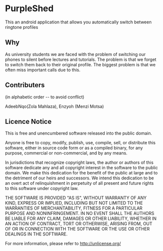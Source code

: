 
PurpleShed
===========

This an android application that allows you automatically switch
between ringtone profiles

Why
----
As university students we are faced with the problem of switching our phones
to silent before lectures and tutorials. The problem is that we forget to
switch them back to their original profile. The biggest problem is that we often
miss important calls due to this.


Contributers
-------------
(in alphabetic order -- to avoid conflict)

AdeebNqo(Zola Mahlaza), Enzyoh (Menzi Motsa)

Licence Notice
---------------

This is free and unencumbered software released into the public domain.

Anyone is free to copy, modify, publish, use, compile, sell, or
distribute this software, either in source code form or as a compiled
binary, for any purpose, commercial or non-commercial, and by any
means.

In jurisdictions that recognize copyright laws, the author or authors
of this software dedicate any and all copyright interest in the
software to the public domain. We make this dedication for the benefit
of the public at large and to the detriment of our heirs and
successors. We intend this dedication to be an overt act of
relinquishment in perpetuity of all present and future rights to this
software under copyright law.

THE SOFTWARE IS PROVIDED "AS IS", WITHOUT WARRANTY OF ANY KIND,
EXPRESS OR IMPLIED, INCLUDING BUT NOT LIMITED TO THE WARRANTIES OF
MERCHANTABILITY, FITNESS FOR A PARTICULAR PURPOSE AND NONINFRINGEMENT.
IN NO EVENT SHALL THE AUTHORS BE LIABLE FOR ANY CLAIM, DAMAGES OR
OTHER LIABILITY, WHETHER IN AN ACTION OF CONTRACT, TORT OR OTHERWISE,
ARISING FROM, OUT OF OR IN CONNECTION WITH THE SOFTWARE OR THE USE OR
OTHER DEALINGS IN THE SOFTWARE.

For more information, please refer to <http://unlicense.org/>

